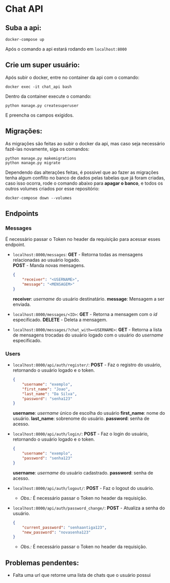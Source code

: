 # Chat API

## Suba a api:
```
docker-compose up
```
Após o comando a api estará rodando em `localhost:8000`

## Crie um super usuário:
Após subir o docker, entre no container da api com o comando:

```
docker exec -it chat_api bash
```

Dentro da container execute o comando:

```
python manage.py createsuperuser
```

E preencha os campos exigidos.

## Migrações:
As migrações são feitas ao subir o docker da api, mas caso seja necessário fazê-las novamente, siga os comandos:

```
python manage.py makemigrations
python manage.py migrate
```

Dependendo das alterações feitas, é possivel que ao fazer as migrações tenha algum conflito no banco de dados pelas tabelas que já foram criadas, caso isso ocorra, rode o comando abaixo para **apagar o banco**, e todos os outros volumes criados por esse repositório:

```
docker-compose down --volumes
```

## Endpoints
### Messages
É necessário passar o Token no header da requisição para acessar esses endpoint.

* `localhost:8000/messages`: 
    **GET** - Retorna todas as mensagens relacionadas ao usuário logado.  
    **POST** - Manda novas mensagens.  
    ```json
    {
        "receiver": "<USERNAME>",
        "message": "<MENSAGEM>"
    }
    ```
    **receiver**: *username* do usuário destinatário.
    **message**: Mensagem a ser enviada.


* `localhost:8000/messages/<ID>`:
    **GET** - Retorna a mensagem com o *id* especificado.
    **DELETE** - Deleta a mensagem.


* `localhost:8000/messages/?chat_with=<USERNAME>`: 
    **GET** - Retorna a lista de mensagens trocadas do usuário logado com o usuário do *username* especificado.

### Users
* `localhost:8000/api/auth/register/`:
    **POST** - Faz o registro do usuário, retornando o usuário logado e o token.
    ```json
    {
        "username": "exemplo",
        "first_name": "Joao",
        "last_name": "Da Silva",
        "password": "senha123"
    }
    ```
    **username**: *username* único de escolha do usuário
    **first_name**: nome do usuário.
    **last_name**: sobrenome do usuário.
    **password**: senha de acesso.


* `localhost:8000/api/auth/login/`:
    **POST** - Faz o login do usuário, retornando o usuário logado e o token.
    ```json
    {
        "username": "exemplo",
        "password": "senha123"
    }
    ```
    **username**: *username* do usuário cadastrado.
    **password**: senha de acesso.


* `localhost:8000/api/auth/logout/`:
    **POST** - Faz o logout do usuário.
    - *Obs.:* É necessário passar o Token no header da requisição.


* `localhost:8000/api/auth/password_change/`:
    **POST** - Atualiza a senha do usuário.
    ```json
    {
 	    "current_password": "senhaantiga123",
	    "new_password": "novasenha123"
    }
    ```
     - *Obs.:* É necessário passar o Token no header da requisição.


## Problemas pendentes:

- Falta uma url que retorne uma lista de chats que o usuário possui
